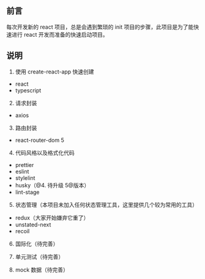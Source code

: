 ## 前言

每次开发新的 react 项目，总是会遇到繁琐的 init 项目的步骤，此项目是为了能快速进行 react 开发而准备的快速启动项目。

## 说明

1. 使用 create-react-app 快速创建

- react
- typescript

2. 请求封装

- axios

3. 路由封装

- react-router-dom 5

4. 代码风格以及格式化代码

- prettier
- eslint
- stylelint
- husky（@4. 待升级 5@版本）
- lint-stage

5. 状态管理（本项目未加入任何状态管理工具，这里提供几个较为常用的工具）

- redux（大家开始嫌弃它重了）
- unstated-next
- recoil

6. 国际化（待完善）

7. 单元测试（待完善）

8. mock 数据（待完善）
